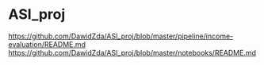 # ASI_proj
https://github.com/DawidZda/ASI_proj/blob/master/pipeline/income-evaluation/README.md
https://github.com/DawidZda/ASI_proj/blob/master/notebooks/README.md 